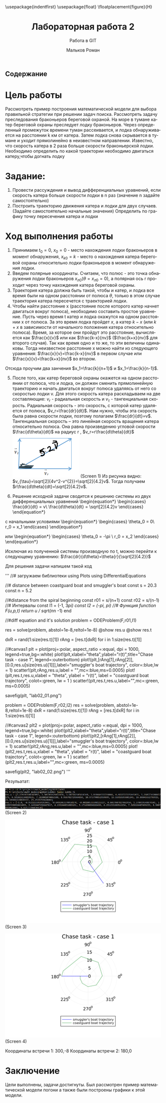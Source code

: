 ﻿---
## Front matter
title: "Лабораторная работа 2"
subtitle: "Работа в GIT"
author: "Мальков Роман"
## Generic otions
lang: ru-RU
toc-title: "Содержание"

## Bibliography
bibliography: bib/cite.bib
csl: pandoc/csl/gost-r-7-0-5-2008-numeric.csl
## Pdf output format
toc: true # Table of contents
toc-depth: 2
fontsize: 12pt
linestretch: 1.5
papersize: a4
documentclass: scrreprt
## I18n polyglossia
polyglossia-lang:
  name: russian
  options:
	- spelling=modern
	- babelshorthands=true
polyglossia-otherlangs:
  name: english
## I18n babel
babel-lang: russian
babel-otherlangs: english
## Fonts
mainfont: Times New Roman
romanfont: Times New Roman
sansfont: Times New Roman
monofont: Times New Roman
mainfontoptions: Ligatures=TeX
romanfontoptions: Ligatures=TeX
sansfontoptions: Ligatures=TeX,Scale=MatchLowercase
monofontoptions: Scale=MatchLowercase,Scale=0.9
## Biblatex
biblatex: true
biblio-style: "gost-numeric"
biblatexoptions:
  - parentracker=true
  - backend=biber
  - hyperref=auto
  - language=auto
  - autolang=other*
  - citestyle=gost-numeric
## Pandoc-crossref LaTeX customization
figureTitle: "Рис."
tableTitle: "Таблица"
listingTitle: "Листинг"
lofTitle: "Список иллюстраций"
lotTitle: "Список таблиц"
lolTitle: "Листинги"
## Misc options
indent: true
header-includes:
  - \usepackage{indentfirst}
  - \usepackage{float} # keep figures where there are in the text
  - \floatplacement{figure}{H} # keep figures where there are in the text
---
# Цель работы

Рассмотреть пример построения математической модели для выбора правильной стратегии при решении задач поиска.
Рассмотреть задачу преследования браконьеров береговой охраной. На море в тумане катер береговой охраны преследует лодку браконьеров.
Через определенный промежуток времени туман рассеивается, и лодка обнаруживается на расстоянии k км от катера. 
Затем лодка снова скрывается в тумане и уходит прямолинейно в неизвестном направлении. Известно, что скорость катера в 2 раза больше скорости браконьерской лодки.
Необходимо определить по какой траектории необходимо двигаться катеру,чтобы догнать лодку

# Задание:

1. Провести рассуждения и вывод дифференциальных уравнений,
если скорость катера больше скорости лодки в n раз (значение n задайте
самостоятельно)
2. Построить траекторию движения катера и лодки для двух случаев. (Задайте
самостоятельно начальные значения)
Определить по графику точку пересечения катера и лодки

# Ход выполнения работы

1. Принимаем $t_0=0$, $x_0=0$ - место нахождения  лодки браконьеров в момент обнаружения, $x_{k0}=k$ - место о нахождения катера береговой охраны
относительно лодки браконьеров в момент обнаружения лодки.
2. Введем полярные координаты. Считаем, что полюс - это точка обнаружения лодки браконьеров $x_{л0} (\theta=x_{л0}=0)$, а полярная ось r проходит через точку нахождения катера береговой охраны.
3. Траектория катера должна быть такой, чтобы и катер, и лодка все время были на одном расстоянии от полюса $\theta$, только в этом случае траектория
катера пересечется с траекторией лодки. 
4. Чтобы найти расстояние x (расстояние после которого катер начнет двигаться вокруг полюса), необходимо составить простое уравнение. Пусть
через время t катер и лодка окажутся на одном расстоянии x от полюса. За это время лодка пройдет $x$, а катер $k-x$ (или $k+x$ в зависимости от
начального положения катера относительно полюса). Время, за которое они пройдут это расстояние, вычисляется как $\frac{x}{v}$ или как $\frac{k-x}{nv}$ ($\frac{k+x}{nv}$ для второго случая).
Так как время одно и то же, то эти величины одинаковы.
Тогда неизвестное расстояние x можно найти из следующего уравнения:
$\frac{x}{v}=\frac{k-x}{nv}$ в первом случае или
$\frac{x}{v}=\frac{k+x}{nv}$ во втором.

Отсюда проучим два занчения $x_1=\frac{k}{n+1}$ и $x_1=\frac{k}{n-1}$.

5. После того, как катер береговой охраны окажется на одном расстоянии от полюса, что и лодка, он должен сменить прямолинейную траекторию и
начать двигаться вокруг полюса удаляясь от него со скоростью лодки v.
Для этого скорость катера раскладываем на две составляющие: $v_r$ - радиальная скорость и $v_{\tau}$ - тангенциальная скорость.
Радиальная скорость - это скорость, с которой  катер удаляется от полюса, $v_r=\frac{dr}{dt}$. Нам нужно, чтобы эта скорость была равна скорости лодки, 
поэтому полагаем $\frac{dr}{dt}=v$.
Тангенциальная скорость – это линейная скорость вращения катера относительно полюса. 
Она равна произведению угловой скорости $\frac{d\theta}{dt}$ на радиус r , $v_r=r\frac{d\theta}{dt}$
![1](Screens/1.png)
(Screen 1)
Из рисунка видно: $v_{\tau}=\sqrt[2]{4v^2-v^{2}}=\sqrt[2]{4.2}v$.
Тогда получаем $r\frac{d\theta}{dt}=\sqrt[2]{4.2}v$.

6. Решение исходной задачи сводится к решению системы из двух дифференциальных уравнений 
\begin{equation*}
 \begin{cases}
   \frac{dr}{dt} =  v\\
   \frac{d\theta}{dt} =  \sqrt[2]{4.2}v
 \end{cases}
\end{equation*}

с начальными условиями
\begin{equation*}
 \begin{cases}
   \theta_0 =  0\\
   r_0 = x_1
 \end{cases}
\end{equation*}

или 
\begin{equation*}
 \begin{cases}
   \theta_0 =  -\pi \\
   r_0 = x_2
 \end{cases}
\end{equation*}

Исключая из полученной системы производную по t, можно перейти к следующему уравнению:
$\frac{dr}{d\theta}=\theta{r}{\sqrt[2]{4.2}}$

Для решения задачи напишем такой код 

'''
//# загружаем библиотеки
using Plots
using DifferentialEquations

//# distance between coastguard boat and smuggler's boat
const s = 20.3
const n = 5.2

//#distance from the spiral beginning
const r01 = s/(n+1)
const r02 = s/(n-1)
//# Интервалы
const I1 = (-1, 3*pi)
const I2 = (-pi, pi)
//# Функция
function F(u,p,t)
	return u / sqrt(n*n -1)
end

//#diff equation and it's solution
problem = ODEProblem(F,r01,I1)

res = solve(problem, abstol=1e-8,reltol=1e-8)
@show res.u
@show res.t

dxR = rand(1:size(res.t)[1])
rAng = [res.t[dxR] for i in 1:size(res.t)[1]]

//#canvas1
plt = plot(proj=:polar, aspect_ratio =:equal, dpi = 1000, legend=true,bg=:white)
plot!(plt,xlabel="theta",ylabel="r(t)",title="Chase task - case 1", legend=:outerbottom)
plot!(plt,[rAng[1],rAng[2]], [0.0,res.u[size(res.u)[1]]],label="smuggler's boat trajectory", color=:blue,lw = 1)
scatter!(plt,rAng,res.u,label = "",mc=:blue,ms=0.0005)
plot!(plt,res.t,res.u,xlabel = "theta", ylabel = "r(t)", label = "coastguard boat trajectory", colot=:green, lw = 1 )
scatter!(plt,res.t,res.u,label="",mc=:green, ms=0.0005)

savefig(plt, "lab02_01.png")

problem = ODEProblem(F,r02,I2)
res = solve(problem, abstol=1e-8,reltol=1e-8)
dxR = rand(1:size(res.t)[1])
rAng = [res.t[dxR] for i in 1:size(res.t)[1]]

//#canvas2
plt2 = plot(proj=:polar, aspect_ratio =:equal, dpi = 1000, legend=true,bg=:white)
plot!(plt2,xlabel="theta",ylabel="r(t)",title="Chase task - case 1", legend=:outerbottom)
plot!(plt2,[rAng[1],rAng[2]], [0.0,res.u[size(res.u)[1]]],label="smuggler's boat trajectory", color=:blue,lw = 1)
scatter!(plt2,rAng,res.u,label = "",mc=:blue,ms=0.0005)
plot!(plt2,res.t,res.u,xlabel = "theta", ylabel = "r(t)", label = "coastguard boat trajectory", colot=:green, lw = 1 )
scatter!(plt2,res.t,res.u,label="",mc=:green, ms=0.0005)

savefig(plt2, "lab02_02.png")
'''

Резульатат:

![2](Screens/2.png)
(Screen 2)

![lab02_01](Screens/lab02_01.png)
(Screen 3)

![lab02_02](Screens/lab02_02.png)
(Screen 4)

Координаты встречи 1: 300,-8
Координаты встречи 2: 180,0

# Заключение
Цели выполнены, задачи достигнуты. Был рассмотрен пример математической модели погони а также были построены графики к этой модели.